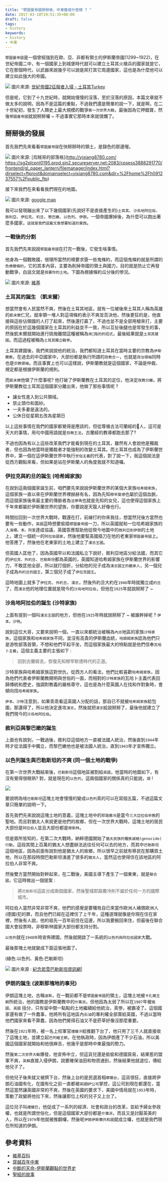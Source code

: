 ```yaml
---
title: "鄂圖曼帝國掰掰後，中東變成什麼樣 ? "
date: 2017-03-18T19:51:35+08:00
draft: false
tags: 
- history 
keywords:
- history 
- 中東 
---
```


`鄂圖曼帝國`是一個曾經強到在歐、亞、非都有領士的伊斯蘭帝國(1299~1922)，在世紀帝國二中，有一個國家上到城堡時代就可以建立土耳其火槍兵的國家就是它，它在那個時代，以武器來說幾乎可以說是屌打其它周邊國家，這也是為什麼他可以建立如此強大的帝國。

![](http://yixiang8780.com/outImg/20170708-2.jpg)
圖片來源: [世紀帝國2征服者入侵 - 土耳其Turkey](https://www.google.com.tw/url?sa=i&rct=j&q=&esrc=s&source=images&cd=&ved=0ahUKEwj1qpbFpfzUAhUFk5QKHe75B_EQjhwIBQ&url=http%3A%2F%2Fblog.xuite.net%2Fscxclub%2Fx%2F18759495-%25E4%25B8%2596%25E7%25B4%2580%25E5%25B8%259D%25E5%259C%258B2%25E5%25BE%2581%25E6%259C%258D%25E8%2580%2585%25E5%2585%25A5%25E4%25BE%25B5%2B-%2B%25E5%259C%259F%25E8%2580%25B3%25E5%2585%25B6Turkey%2B&psig=AFQjCNFsM35K1znvVm6TzCQI8tibCtmBVg&ust=1499692895958641)

但是呢，它到了十九世紀時，就開始慢慢的沒落，至於沒落的原因，本篇文章就不做太多的說明，因為不是這篇的重點，不過我們還是簡單的說一下，就是啊，在二十世紀初，發生了人類史上最大規模的戰爭`第一次世界大戰`，最後因為它押錯寶，然後`鄂圖曼帝國`就說掰掰囉 ~ 不過事實它那時本來就很爛了。

## 掰掰後的發展
首先我們先來看看`鄂圖曼帝國`在快掰掰時的領土，是錄色的那邊喔。

![](http://yixiang8780.com/outImg/20170708-1.jpg)
圖片來源: [烏賊哥的部落格](http://yixiang8780.com/
https://sg2plcpnl0195.prod.sin2.secureserver.net:2083/cpsess3888291770/frontend/gl_paper_lantern/filemanager/index.html?dirselect=ftproot&domainselect=yixiang8780.com&dir=%2Fhome%2Fh091237557%2Fpublic_ftp)

接下來我們在來看看我們現在的地圖。

![](http://yixiang8780.com/outImg/20170708-3.png)
圖片來源: [google map]()

我可以發現蹦出來了以下幾個國家(先說好不是直接產生的)`土耳其`、`沙烏地阿拉伯`、`敘利亞`、`伊拉克`、`約旦`、`黎巴嫩`、`以色列`、`伊朗`，一個帝國爆掉後，為什麼可以跑出著麼多國家，`這就是我們這篇文章想要知道的東西`。

### 一戰後的分割
首先我們先來說說`鄂圖曼帝國`在打完一戰後，它發生啥事情。

他身為一個戰敗國，很理所當然的襖要求簽一些鬼條約，而這個鬼條約就是所謂的`色佛爾條約`，它的其本內容，主要為削掉帝國的領土與國力，目的就是防止它再發動戰爭，白話文就是`我要你的土地`。下圖為根據條約瓜分後的慘況。

![](http://yixiang8780.com/outImg/20170708-4.png)
圖片來源: [維基](https://www.google.com.tw/url?sa=i&rct=j&q=&esrc=s&source=images&cd=&ved=0ahUKEwjE-82Wp_zUAhVNhbwKHbjGDQQQjhwIBQ&url=https%3A%2F%2Fzh.wikipedia.org%2Fwiki%2F%25E8%2589%25B2%25E4%25BD%259B%25E5%25B0%2594%25E6%259D%25A1%25E7%25BA%25A6&psig=AFQjCNFJFPFysZXcl7Elm3MLKYdbmSb_GA&ust=1499693335748252)

### 土耳其的誕生 （凱末爾）
想當然會有人民當然不爽，然後在土耳其地區，就有一位被後來土耳其人稱為英雄的`凱末爾`仁兄，就率領一堆人對這項條約表示不爽並否決他，然後更狂的是，他直接與這些佔領國的人打了起來，然後還打贏了，不過也並不是全部用槍來打，主要的原因在於這幾個國家在土耳其的利益並不一致，所以互扯後腿也是常發生的事，然後凱末爾就開始進行挑撥離間這種被稱為`來陰的的招式`，最後結果就是`土耳其建國`。而這過程被稱為`土耳其獨立戰爭`。

土耳其建國後，我們來說說他的統治，我們都知道土耳其在當時主要的宗教為`伊斯蘭教`，在過去的中亞國家中，大部份都是執行所謂的`政教合一`，也就是`政治領袖`同時也是`宗教領袖`，而且事實上也可以這樣說，伊斯蘭教就是這個國家，不論是仲裁、規定都是根據伊斯蘭的規則。

而`凱末爾`他做了什麼事呢? 他打破了伊斯蘭教在土耳其的定位，他決定`政教分離`，將伊斯蘭教從土耳其這個國家分離出來，他做了那些事情呢 ? 

* 讓女性進入到公共領域。
* 禁止頭巾和面紗。
* 一夫多妻是違法的。
* 公休日從星期五改為星期日

以上這些事情在我們的國家都覺得是應該的，但從尊循古法可蘭經的人，這可是天大的事情，用句中國用語就是`目無王法`，古蘭經的教導都跑去那了?

不過也因為有以上這些改革我們才能看到現在的土耳其，雖然有人會說他是獨裁者，但也因為他當時是獨裁者才能強制的改變土耳其。而土耳其也成為了伊斯蘭世界中，第一個在這伊斯蘭世界中執行`世俗主義`的代表，對了說一下，我這個說法是從西方觀點來看，但如果是站在伊斯蘭人的角度我就不知道囉。

### 伊拉克與約旦的誕生 (哈希姆家族)

在說到這兩個國家誕生前，咱們要先來說說伊斯蘭世界的某個大家族`哈希姆家族`，這個家族一直以來在伊斯蘭世界裡赫赫有名，因為先知`穆罕莫德`也屬於這個血脈，而這個家族後來最主要的傳脈者為`法蒂瑪`也就是先知的女兒，這也使得這個家族上千年來都屬於伊斯蘭世界的望族，你要說是天龍人好像也行。

時間拉回到一次世界大戰時，戰還在打，前線打的你來我往，想當然兒後方當然也要有一些動作，`英國`這時想要偷插`鄂圖曼帝國`一刀，所以英國就和一位哈希姆家族的人`海珊。本。阿里`達成協議，英國答應幫助他從現今地圖中的`敘利亞到伊朗`的土地上，建立一個統一的`阿拉伯國家`，然後他要幫英國插刀在他的老東家`鄂圖曼帝國`上。他答應了，然後他在老東家的土地上建立了`漢志王國`。

但英國人匡他了，因為英國早以和法國私立下說好，敘利亞地區分給法國，而其它的`伊拉克、外約旦`、`巴勒斯坦`都為英國的，英國知道哈希姆家族在伊斯蘭世界的影響力，不敢匡他全部，所以就打個折，分給他的兒子成為`漢志國王的繼承人`，另一個兒子成為`外約旦的國王`，第三個兒子成了`伊拉克國王`。

這時地圖上就多了`伊拉克`、`外約旦`、`漢志`，然後外約旦大約在`1946`年時就獨立成`約旦`了，而`漢志`他的地理位置就是現今的`沙烏地阿拉伯`，但他在`1925`年就說掰掰了 ~

### 沙烏地阿拉伯的誕生 (沙特家族)
上面有提到一個叫`漢志王國`的地方，但他在`1925`年時就說掰掰了 ~ 被誰幹掉呢 ? `伊本。沙特`。

說到這位大哥，又要來說明一個，一直以來都統治被稱為`內志`地區的家族`沙特家族`，這個家族和`哈希姆家族`不同，並沒有高貴的伊斯蘭血統，`哈姆姆家族`認為他們只是游牧部落首領，不想和他們平起平坐，而這個家族最大的特點就是他們信奉`瓦哈卜主義`，這個主義主要的主張如下 : 

> 回到古蘭經去，恢復先知穆罕默德時代的正道。

沙特家族與哈希姆家族這對世仇，從西方人的看法，他們比較喜歡`哈希姆家族`，因為他們代表者伊斯蘭教開明與世俗的一面，而相對的`沙特家族`的瓦哈卜主義代表回歸傳統和歷史，強調對教義的嚴格尊守，這也是為什麼英國人在找和作對象時，會傾向找`哈希姆家族`。

`伊本。沙特`注意到，如果乖乖看這英國人分配的話，那自已不就被`哈希姆家族`給包圍，那還得了，所以他決定進攻`漢志`，然後就把`漢志`給說掰掰了，最後他就建立了我們現今的`沙烏地阿拉伯`。

### 敘利亞與黎巴嫩的誕生
上面也有說到，一戰過後，敘利亞這個地方一直被法國人統治，然後直到`1944`年時才從法國手中獨立，而黎巴嫩他也是被法國人統治，直到`1943`年才宣佈獨立。

### 以色列誕生與巴勒斯坦的不爽 (同一個土地的戰爭)

在第一次世界大戰結束後，`巴勒斯坦`這個地區被割給`英國`，他當時的地圖如下，有沒有覺得很眼熟? 對，就是現在的`以色列`，這兩個國家的關係真的只能說，`煩` ! 

![](http://yixiang8780.com/outImg/20170708-5.gif)

要說明為啥`巴勒斯坦`這塊土地會慢慢的變成`以色列`真的可以在寫個五篇，不過這篇文章只簡單的說明一下。

首先我們先來說說這塊土地的意義，這塊土地中的`耶路撒冷`是當今`三大亞拉伯罕教`的聖地。而且對猶太人來說更是他們的故鄉，但在一次世界大戰時，這塊土地的居民大部份是`阿拉伯人`並且大部份都是`穆斯林`。

但是眾所皆知的，在第二次大戰時，納粹德國開始了`猶太民族的種族滅絕(genocide)行動`，這段其間上百萬的猶太人想盡辦法逃往任何可以去的地方，而其中`巴勒斯坦`這個地區，因為前面有說到他是猶太人的故鄉，所以很早之前就有移民在那購買土地，所以在那段時間巴勒斯坦湧進了很多的`猶太人`，當然這也使得住在該地區的阿拉伯人非常不爽。

然後雙方當然開始對幹起來，在二戰後，美國主導下產生了一個東東，就是`聯合國`，它這時做出一個提案 : 

> 將`巴勒斯坦`這區分成兩個國家，然後聖城耶路撒冷則不屬於任何一方的國際城市。

阿拉伯人當然非常非常不爽，他們的感覺是要犧牲自已來當作歐洲人補償歐洲人(德國)犯的罪，而且他們已經在這裡住了上千年，這種道理就像是你現在住在家裡，然後有人說，他的祖先一百年前住在這邊，所以我要搬回來住，但最後在聯合國大會投票時，非穆斯林國家大部份都支持分割。

`以色列`就在`1948年`時宣佈建國，然後就開啟了一系統的`以色列與阿拉伯國家`大戰。

最後那塊土地就變成下面這張地圖了。

(綠色:以色列、黃色:巴勒斯坦)

![](http://yixiang8780.com/outImg/20170708-6.jpg)
圖片來源 : [紀念若雪巴勒斯坦資訊網|](http://palinfo.habago.org/Entry?Command=Information_PrintHome)

### 伊朗的誕生 (波斯那塊地的事兒)
伊朗這塊土地，古稱`波斯`，在一戰前都不是`鄂圖曼帝國`的領土，這塊土地被`卡扎爾王朝`所統治，他的國教是伊斯蘭教中的`什葉派`，但他因為太弱了所以在`1907`年被`俄國`、`英國`
括分，只有留中間一點點的土地繼續給他統治，真慘，被霸凌了。這個國家還有做了一件蠢事，他將所有這地區內`石油`的專利權全部賣給英國，不過以當時他們國家來看不算蠢，因為他們覺得石油又不是菸草好像沒那麼重要。

然後在`1921`年時，被一名上校軍官`禮薩汗`給推翻下台了，他只用了三千人就直接收了這塊土地，並建立起`巴列維王朝`，在他執政時，因為伊朗產了不少石油，所以美國這個國家就開始和他很麻吉，他幾乎是那時中東最強的勢力。

然後`第二次世界大戰`爆發，他宣佈中立，但這貨兒還是偷偷和德國貿易，結果惹的盟軍不爽，`英蘇`直接入侵伊朗，說要確保油田和物資通到，然後結果他就退位，傳給他兒子了。

但他兒子後來就又被擠下台，然後上台的是民選首相`摩薩台`，這貨很狂，直接將伊朗石油國有化，在國有化之前一直都被`英國BP公司`掌控，這公司到現在都還在，當然這當然讓英國非常的不爽，然後在英國的要求下，美國中情局就在`1953`年時，策動了政變將他拉下來，然後讓那位上校的兒子又上台了。

這位兒子叫`禮薩巴`，他促成了一系列的經濟、社會和政台的改革，並給予婦女參政權，也就是所謂世俗化，但是這個國家大部份都是`什葉派`，而且又是討厭英美的人，所以在`1979`年他就被推翻囉，然後呢`伊朗伊斯蘭共和國`就成立囉，也就是我們現在所知道的伊朗。

## 參考資料
* [維基百科](https://zh.wikipedia.org/wiki/%E7%BA%A6%E6%97%A6)
* [穿越百年中東]()
* [中斷的天命-伊斯蘭觀點的世界史]()
* [聖經的故事]()


